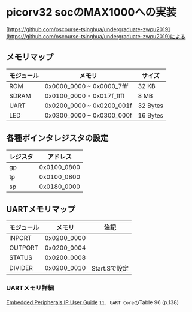 # picorv32 socのMAX1000への実装

[https://github.com/oscourse-tsinghua/undergraduate-zwpu2019](https://github.com/oscourse-tsinghua/undergraduate-zwpu2019)による

## メモリマップ

| モジュール | メモリ | サイズ |
| ----------| --------- | ----- |
| ROM      |  0x0000_0000 ~ 0x0000_7fff  | 32 KB |
| SDRAM    |  0x0100_0000 - 0x017f_ffff  | 8 MB |
| UART      |  0x0200_0000 ~ 0x0200_001f  | 32 Bytes |
| LED      |  0x0300_0000 ~ 0x0300_000f  | 16 Bytes |

## 各種ポインタレジスタの設定

|  レジスタ | アドレス |
| ----------| ---------|
| gp        | 0x0100_0800 |
| tp        | 0x0100_0800 |
| sp        | 0x0180_0000 |


## UARTメモリマップ

| モジュール | メモリ | 注記 |
| ----------| --------- | ----- |
| INPORT    | 0x0200_0000 | |
| OUTPORT   | 0x0200_0004 | |
| STATUS    | 0x0200_0008 | |
| DIVIDER   | 0x0200_0010 | Start.Sで設定 |

### UARTメモリ詳細

[Embedded Peripherals IP User Guide](https://www.intel.com/content/dam/www/programmable/us/en/pdfs/literature/ug/ug_embedded_ip.pdf) `11. UART Core`のTable 96 (p.138)
